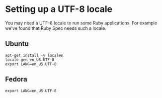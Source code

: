 # Setting up a UTF-8 locale

You may need a UTF-8 locale to run some Ruby applications. For example we've
found that Ruby Spec needs such a locale.

## Ubuntu

```
apt-get install -y locales
locale-gen en_US.UTF-8
export LANG=en_US.UTF-8
```

## Fedora

```
export LANG=en_US.UTF-8
```
